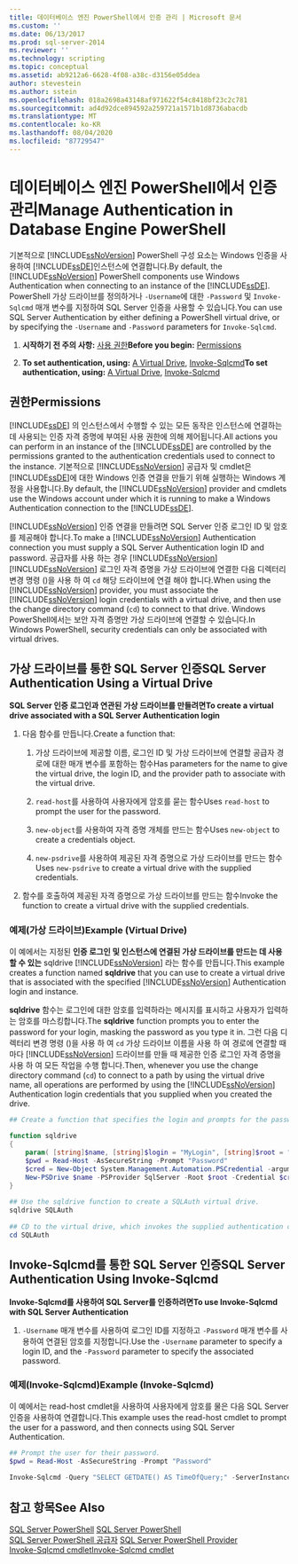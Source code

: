 ```yaml
---
title: 데이터베이스 엔진 PowerShell에서 인증 관리 | Microsoft 문서
ms.custom: ''
ms.date: 06/13/2017
ms.prod: sql-server-2014
ms.reviewer: ''
ms.technology: scripting
ms.topic: conceptual
ms.assetid: ab9212a6-6628-4f08-a38c-d3156e05ddea
author: stevestein
ms.author: sstein
ms.openlocfilehash: 018a2698a43148af971622f54c8418bf23c2c781
ms.sourcegitcommit: ad4d92dce894592a259721a1571b1d8736abacdb
ms.translationtype: MT
ms.contentlocale: ko-KR
ms.lasthandoff: 08/04/2020
ms.locfileid: "87729547"
---
```

# <a name="manage-authentication-in-database-engine-powershell"></a><span data-ttu-id="9408d-102">데이터베이스 엔진 PowerShell에서 인증 관리</span><span class="sxs-lookup"><span data-stu-id="9408d-102">Manage Authentication in Database Engine PowerShell</span></span>
  <span data-ttu-id="9408d-103">기본적으로 [!INCLUDE[ssNoVersion](../includes/ssnoversion-md.md)] PowerShell 구성 요소는 Windows 인증을 사용하여 [!INCLUDE[ssDE](../includes/ssde-md.md)]인스턴스에 연결합니다.</span><span class="sxs-lookup"><span data-stu-id="9408d-103">By default, the [!INCLUDE[ssNoVersion](../includes/ssnoversion-md.md)] PowerShell components use Windows Authentication when connecting to an instance of the [!INCLUDE[ssDE](../includes/ssde-md.md)].</span></span> <span data-ttu-id="9408d-104">PowerShell 가상 드라이브를 정의하거나 `-Username`에 대한 `-Password` 및 `Invoke-Sqlcmd` 매개 변수를 지정하여 SQL Server 인증을 사용할 수 있습니다.</span><span class="sxs-lookup"><span data-stu-id="9408d-104">You can use SQL Server Authentication by either defining a PowerShell virtual drive, or by specifying the `-Username` and `-Password` parameters for `Invoke-Sqlcmd`.</span></span>  
  
1.  <span data-ttu-id="9408d-105">**시작하기 전 주의 사항:**  [사용 권한](#Permissions)</span><span class="sxs-lookup"><span data-stu-id="9408d-105">**Before you begin:**  [Permissions](#Permissions)</span></span>  
  
2.  <span data-ttu-id="9408d-106">**To set authentication, using:**  [A Virtual Drive](#SQLAuthVirtDrv), [Invoke-Sqlcmd](#SQLAuthInvSqlCmd)</span><span class="sxs-lookup"><span data-stu-id="9408d-106">**To set authentication, using:**  [A Virtual Drive](#SQLAuthVirtDrv), [Invoke-Sqlcmd](#SQLAuthInvSqlCmd)</span></span>  
  
##  <a name="permissions"></a><a name="Permissions"></a> <span data-ttu-id="9408d-107">권한</span><span class="sxs-lookup"><span data-stu-id="9408d-107">Permissions</span></span>  
 <span data-ttu-id="9408d-108">[!INCLUDE[ssDE](../includes/ssde-md.md)] 의 인스턴스에서 수행할 수 있는 모든 동작은 인스턴스에 연결하는 데 사용되는 인증 자격 증명에 부여된 사용 권한에 의해 제어됩니다.</span><span class="sxs-lookup"><span data-stu-id="9408d-108">All actions you can perform in an instance of the [!INCLUDE[ssDE](../includes/ssde-md.md)] are controlled by the permissions granted to the authentication credentials used to connect to the instance.</span></span> <span data-ttu-id="9408d-109">기본적으로 [!INCLUDE[ssNoVersion](../includes/ssnoversion-md.md)] 공급자 및 cmdlet은 [!INCLUDE[ssDE](../includes/ssde-md.md)]에 대한 Windows 인증 연결을 만들기 위해 실행하는 Windows 계정을 사용합니다.</span><span class="sxs-lookup"><span data-stu-id="9408d-109">By default, the [!INCLUDE[ssNoVersion](../includes/ssnoversion-md.md)] provider and cmdlets use the Windows account under which it is running to make a Windows Authentication connection to the [!INCLUDE[ssDE](../includes/ssde-md.md)].</span></span>  
  
 <span data-ttu-id="9408d-110">[!INCLUDE[ssNoVersion](../includes/ssnoversion-md.md)] 인증 연결을 만들려면 SQL Server 인증 로그인 ID 및 암호를 제공해야 합니다.</span><span class="sxs-lookup"><span data-stu-id="9408d-110">To make a [!INCLUDE[ssNoVersion](../includes/ssnoversion-md.md)] Authentication connection you must supply a SQL Server Authentication login ID and password.</span></span> <span data-ttu-id="9408d-111">공급자를 사용 하는 경우 [!INCLUDE[ssNoVersion](../includes/ssnoversion-md.md)] [!INCLUDE[ssNoVersion](../includes/ssnoversion-md.md)] 로그인 자격 증명을 가상 드라이브에 연결한 다음 디렉터리 변경 명령 ()을 사용 하 여 `cd` 해당 드라이브에 연결 해야 합니다.</span><span class="sxs-lookup"><span data-stu-id="9408d-111">When using the [!INCLUDE[ssNoVersion](../includes/ssnoversion-md.md)] provider, you must associate the [!INCLUDE[ssNoVersion](../includes/ssnoversion-md.md)] login credentials with a virtual drive, and then use the change directory command (`cd`) to connect to that drive.</span></span> <span data-ttu-id="9408d-112">Windows PowerShell에서는 보안 자격 증명만 가상 드라이브에 연결할 수 있습니다.</span><span class="sxs-lookup"><span data-stu-id="9408d-112">In Windows PowerShell, security credentials can only be associated with virtual drives.</span></span>  
  
##  <a name="sql-server-authentication-using-a-virtual-drive"></a><a name="SQLAuthVirtDrv"></a> <span data-ttu-id="9408d-113">가상 드라이브를 통한 SQL Server 인증</span><span class="sxs-lookup"><span data-stu-id="9408d-113">SQL Server Authentication Using a Virtual Drive</span></span>  
 <span data-ttu-id="9408d-114">**SQL Server 인증 로그인과 연관된 가상 드라이브를 만들려면**</span><span class="sxs-lookup"><span data-stu-id="9408d-114">**To create a virtual drive associated with a SQL Server Authentication login**</span></span>  
  
1.  <span data-ttu-id="9408d-115">다음 함수를 만듭니다.</span><span class="sxs-lookup"><span data-stu-id="9408d-115">Create a function that:</span></span>  
  
    1.  <span data-ttu-id="9408d-116">가상 드라이브에 제공할 이름, 로그인 ID 및 가상 드라이브에 연결할 공급자 경로에 대한 매개 변수를 포함하는 함수</span><span class="sxs-lookup"><span data-stu-id="9408d-116">Has parameters for the name to give the virtual drive, the login ID, and the provider path to associate with the virtual drive.</span></span>  
  
    2.  <span data-ttu-id="9408d-117">`read-host`를 사용하여 사용자에게 암호를 묻는 함수</span><span class="sxs-lookup"><span data-stu-id="9408d-117">Uses `read-host` to prompt the user for the password.</span></span>  
  
    3.  <span data-ttu-id="9408d-118">`new-object`를 사용하여 자격 증명 개체를 만드는 함수</span><span class="sxs-lookup"><span data-stu-id="9408d-118">Uses `new-object` to create a credentials object.</span></span>  
  
    4.  <span data-ttu-id="9408d-119">`new-psdrive`를 사용하여 제공된 자격 증명으로 가상 드라이브를 만드는 함수</span><span class="sxs-lookup"><span data-stu-id="9408d-119">Uses `new-psdrive` to create a virtual drive with the supplied credentials.</span></span>  
  
2.  <span data-ttu-id="9408d-120">함수를 호출하여 제공된 자격 증명으로 가상 드라이브를 만드는 함수</span><span class="sxs-lookup"><span data-stu-id="9408d-120">Invoke the function to create a virtual drive with the supplied credentials.</span></span>  
  
### <a name="example-virtual-drive"></a><span data-ttu-id="9408d-121">예제(가상 드라이브)</span><span class="sxs-lookup"><span data-stu-id="9408d-121">Example (Virtual Drive)</span></span>  
 <span data-ttu-id="9408d-122">이 예에서는 지정된 **인증 로그인 및 인스턴스에 연결된 가상 드라이브를 만드는 데 사용할 수 있는** sqldrive [!INCLUDE[ssNoVersion](../includes/ssnoversion-md.md)] 라는 함수를 만듭니다.</span><span class="sxs-lookup"><span data-stu-id="9408d-122">This example creates a function named **sqldrive** that you can use to create a virtual drive that is associated with the specified [!INCLUDE[ssNoVersion](../includes/ssnoversion-md.md)] Authentication login and instance.</span></span>  
  
 <span data-ttu-id="9408d-123">**sqldrive** 함수는 로그인에 대한 암호를 입력하라는 메시지를 표시하고 사용자가 입력하는 암호를 마스킹합니다.</span><span class="sxs-lookup"><span data-stu-id="9408d-123">The **sqldrive** function prompts you to enter the password for your login, masking the password as you type it in.</span></span> <span data-ttu-id="9408d-124">그런 다음 디렉터리 변경 명령 ()을 사용 하 여 `cd` 가상 드라이브 이름을 사용 하 여 경로에 연결할 때마다 [!INCLUDE[ssNoVersion](../includes/ssnoversion-md.md)] 드라이브를 만들 때 제공한 인증 로그인 자격 증명을 사용 하 여 모든 작업을 수행 합니다.</span><span class="sxs-lookup"><span data-stu-id="9408d-124">Then, whenever you use the change directory command (`cd`) to connect to a path by using the virtual drive name, all operations are performed by using the [!INCLUDE[ssNoVersion](../includes/ssnoversion-md.md)] Authentication login credentials that you supplied when you created the drive.</span></span>  
  
```powershell
## Create a function that specifies the login and prompts for the password.  
  
function sqldrive  
{  
    param( [string]$name, [string]$login = "MyLogin", [string]$root = "SQLSERVER:\SQL\MyComputer\MyInstance" )  
    $pwd = Read-Host -AsSecureString -Prompt "Password"  
    $cred = New-Object System.Management.Automation.PSCredential -argumentlist $login, $pwd  
    New-PSDrive $name -PSProvider SqlServer -Root $root -Credential $cred -Scope 1  
}  
  
## Use the sqldrive function to create a SQLAuth virtual drive.  
sqldrive SQLAuth  
  
## CD to the virtual drive, which invokes the supplied authentication credentials.  
cd SQLAuth  
```  
  
##  <a name="sql-server-authentication-using-invoke-sqlcmd"></a><a name="SQLAuthInvSqlCmd"></a> <span data-ttu-id="9408d-125">Invoke-Sqlcmd를 통한 SQL Server 인증</span><span class="sxs-lookup"><span data-stu-id="9408d-125">SQL Server Authentication Using Invoke-Sqlcmd</span></span>  
 <span data-ttu-id="9408d-126">**Invoke-Sqlcmd를 사용하여 SQL Server를 인증하려면**</span><span class="sxs-lookup"><span data-stu-id="9408d-126">**To use Invoke-Sqlcmd with SQL Server Authentication**</span></span>  
  
1.  <span data-ttu-id="9408d-127">`-Username` 매개 변수를 사용하여 로그인 ID를 지정하고 `-Password` 매개 변수를 사용하여 연결된 암호를 지정합니다.</span><span class="sxs-lookup"><span data-stu-id="9408d-127">Use the `-Username` parameter to specify a login ID, and the `-Password` parameter to specify the associated password.</span></span>  
  
### <a name="example-invoke-sqlcmd"></a><span data-ttu-id="9408d-128">예제(Invoke-Sqlcmd)</span><span class="sxs-lookup"><span data-stu-id="9408d-128">Example (Invoke-Sqlcmd)</span></span>  
 <span data-ttu-id="9408d-129">이 예에서는 read-host cmdlet을 사용하여 사용자에게 암호를 물은 다음 SQL Server 인증을 사용하여 연결합니다.</span><span class="sxs-lookup"><span data-stu-id="9408d-129">This example uses the read-host cmdlet to prompt the user for a password, and then connects using SQL Server Authentication.</span></span>  
  
```powershell
## Prompt the user for their password.  
$pwd = Read-Host -AsSecureString -Prompt "Password"  
  
Invoke-Sqlcmd -Query "SELECT GETDATE() AS TimeOfQuery;" -ServerInstance "MyComputer\MyInstance" -Username "MyLogin" -Password $pwd  
```  
  
## <a name="see-also"></a><span data-ttu-id="9408d-130">참고 항목</span><span class="sxs-lookup"><span data-stu-id="9408d-130">See Also</span></span>  
 <span data-ttu-id="9408d-131">[SQL Server PowerShell](sql-server-powershell.md) </span><span class="sxs-lookup"><span data-stu-id="9408d-131">[SQL Server PowerShell](sql-server-powershell.md) </span></span>  
 <span data-ttu-id="9408d-132">[SQL Server PowerShell 공급자](sql-server-powershell-provider.md) </span><span class="sxs-lookup"><span data-stu-id="9408d-132">[SQL Server PowerShell Provider](sql-server-powershell-provider.md) </span></span>  
 [<span data-ttu-id="9408d-133">Invoke-Sqlcmd cmdlet</span><span class="sxs-lookup"><span data-stu-id="9408d-133">Invoke-Sqlcmd cmdlet</span></span>](../database-engine/invoke-sqlcmd-cmdlet.md)  
